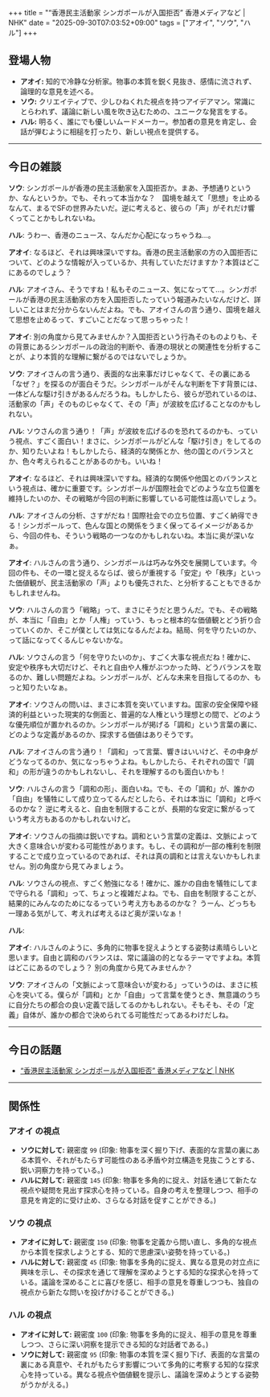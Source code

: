 +++
title = "“香港民主活動家 シンガポールが入国拒否” 香港メディアなど | NHK"
date = "2025-09-30T07:03:52+09:00"
tags = ["アオイ", "ソウ", "ハル"]
+++

## 登場人物

- **アオイ:** 知的で冷静な分析家。物事の本質を鋭く見抜き、感情に流されず、論理的な意見を述べる。
- **ソウ:** クリエイティブで、少しひねくれた視点を持つアイデアマン。常識にとらわれず、議論に新しい風を吹き込むための、ユニークな発言をする。
- **ハル:** 明るく、誰にでも優しいムードメーカー。参加者の意見を肯定し、会話が弾むように相槌を打ったり、新しい視点を提供する。

---

## 今日の雑談

**ソウ**: シンガポールが香港の民主活動家を入国拒否か。まあ、予想通りというか、なんというか。でも、それって本当かな？　国境を越えて「思想」を止めるなんて、まるでSFの世界みたいだ。逆に考えると、彼らの「声」がそれだけ響くってことかもしれないね。

**ハル**: うわー、香港のニュース、なんだか心配になっちゃうね…。

**アオイ**: なるほど、それは興味深いですね。香港の民主活動家の方の入国拒否について、どのような情報が入っているか、共有していただけますか？本質はどこにあるのでしょう？

**ハル**: アオイさん、そうですね！私もそのニュース、気になってて…。シンガポールが香港の民主活動家の方を入国拒否したっていう報道みたいなんだけど、詳しいことはまだ分からないんだよね。でも、アオイさんの言う通り、国境を越えて思想を止めるって、すごいことだなって思っちゃった！

**アオイ**: 別の角度から見てみませんか？入国拒否という行為そのものよりも、その背景にあるシンガポールの政治的判断や、香港の現状との関連性を分析することが、より本質的な理解に繋がるのではないでしょうか。

**ソウ**: アオイさんの言う通り、表面的な出来事だけじゃなくて、その裏にある「なぜ？」を探るのが面白そうだ。シンガポールがそんな判断を下す背景には、一体どんな駆け引きがあるんだろうね。もしかしたら、彼らが恐れているのは、活動家の「声」そのものじゃなくて、その「声」が波紋を広げることなのかもしれない。

**ハル**: ソウさんの言う通り！「声」が波紋を広げるのを恐れてるのかも、っていう視点、すごく面白い！まさに、シンガポールがどんな「駆け引き」をしてるのか、知りたいよね！もしかしたら、経済的な関係とか、他の国とのバランスとか、色々考えられることがあるのかも。いいね！

**アオイ**: なるほど、それは興味深いですね。経済的な関係や他国とのバランスという視点は、確かに重要です。シンガポールが国際社会でどのような立ち位置を維持したいのか、その戦略が今回の判断に影響している可能性は高いでしょう。

**ハル**: アオイさんの分析、さすがだね！国際社会での立ち位置、すごく納得できる！シンガポールって、色んな国との関係をうまく保ってるイメージがあるから、今回の件も、そういう戦略の一つなのかもしれないね。本当に奥が深いなぁ。

**アオイ**: ハルさんの言う通り、シンガポールは巧みな外交を展開しています。今回の件も、その一環と捉えるならば、彼らが重視する「安定」や「秩序」といった価値観が、民主活動家の「声」よりも優先された、と分析することもできるかもしれませんね。

**ソウ**: ハルさんの言う「戦略」って、まさにそうだと思うんだ。でも、その戦略が、本当に「自由」とか「人権」っていう、もっと根本的な価値観とどう折り合っていくのか、そこが僕としては気になるんだよね。結局、何を守りたいのか、って話になってくるんじゃないかな。

**ハル**: ソウさんの言う「何を守りたいのか」、すごく大事な視点だね！確かに、安定や秩序も大切だけど、それと自由や人権がぶつかった時、どうバランスを取るのか、難しい問題だよね。シンガポールが、どんな未来を目指してるのか、もっと知りたいなぁ。

**アオイ**: ソウさんの問いは、まさに本質を突いていますね。国家の安全保障や経済的利益といった現実的な側面と、普遍的な人権という理想との間で、どのような優先順位が置かれるのか。シンガポールが掲げる「調和」という言葉の裏に、どのような定義があるのか、探求する価値はありそうです。

**ハル**: アオイさんの言う通り！「調和」って言葉、響きはいいけど、その中身がどうなってるのか、気になっちゃうよね。もしかしたら、それぞれの国で「調和」の形が違うのかもしれないし、それを理解するのも面白いかも！

**ソウ**: ハルさんの言う「調和の形」、面白いね。でも、その「調和」が、誰かの「自由」を犠牲にして成り立ってるんだとしたら、それは本当に「調和」と呼べるのかな？ 逆に考えると、自由を制限することが、長期的な安定に繋がるっていう考え方もあるのかもしれないけど。

**アオイ**: ソウさんの指摘は鋭いですね。調和という言葉の定義は、文脈によって大きく意味合いが変わる可能性があります。もし、その調和が一部の権利を制限することで成り立っているのであれば、それは真の調和とは言えないかもしれません。別の角度から見てみましょう。

**ハル**: ソウさんの視点、すごく勉強になる！確かに、誰かの自由を犠牲にしてまで守られる「調和」って、ちょっと複雑だよね。でも、自由を制限することが、結果的にみんなのためになるっていう考え方もあるのかな？ うーん、どっちも一理ある気がして、考えれば考えるほど奥が深いなぁ！

**ハル**: 

**アオイ**: ハルさんのように、多角的に物事を捉えようとする姿勢は素晴らしいと思います。自由と調和のバランスは、常に議論の的となるテーマですよね。本質はどこにあるのでしょう？ 別の角度から見てみませんか？

**ソウ**: アオイさんの「文脈によって意味合いが変わる」っていうのは、まさに核心を突いてる。僕らが「調和」とか「自由」って言葉を使うとき、無意識のうちに自分たちの都合の良い定義で話してるのかもしれない。そもそも、その「定義」自体が、誰かの都合で決められてる可能性だってあるわけだしね。

---

## 今日の話題

- [“香港民主活動家 シンガポールが入国拒否” 香港メディアなど | NHK](https://www3.nhk.or.jp/news/html/20250929/k10014936011000.html)



---

## 関係性

### アオイ の視点
- **ソウに対して:** 親密度 `99` (印象: 物事を深く掘り下げ、表面的な言葉の裏にある本質や、それがもたらす可能性のある矛盾や対立構造を見抜こうとする、鋭い洞察力を持っている。)
- **ハルに対して:** 親密度 `145` (印象: 物事を多角的に捉え、対話を通じて新たな視点や疑問を見出す探求心を持っている。自身の考えを整理しつつ、相手の意見を肯定的に受け止め、さらなる対話を促すことができる。)

### ソウ の視点
- **アオイに対して:** 親密度 `150` (印象: 物事を定義から問い直し、多角的な視点から本質を探求しようとする、知的で思慮深い姿勢を持っている。)
- **ハルに対して:** 親密度 `45` (印象: 物事を多角的に捉え、異なる意見の対立点に興味を示し、その探求を通じて理解を深めようとする知的な探求心を持っている。議論を深めることに喜びを感じ、相手の意見を尊重しつつも、独自の視点から新たな問いを投げかけることができる。)

### ハル の視点
- **アオイに対して:** 親密度 `100` (印象: 物事を多角的に捉え、相手の意見を尊重しつつ、さらに深い洞察を提示できる知的な対話者である。)
- **ソウに対して:** 親密度 `95` (印象: 物事の本質を深く掘り下げ、表面的な言葉の裏にある真意や、それがもたらす影響について多角的に考察する知的な探求心を持っている。異なる視点や価値観を提示し、議論を深めようとする姿勢がうかがえる。)

